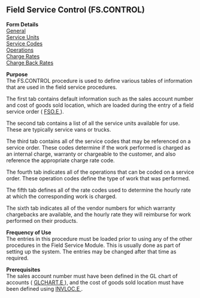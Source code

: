 ##  Field Service Control (FS.CONTROL)

<PageHeader />

**Form Details**  
[ General ](FS-CONTROL-1/README.md)   
[ Service Units ](FS-CONTROL-2/README.md)   
[ Service Codes ](FS-CONTROL-3/README.md)   
[ Operations ](FS-CONTROL-4/README.md)   
[ Charge Rates ](FS-CONTROL-5/README.md)   
[ Charge Back Rates ](FS-CONTROL-6/README.md)   

**Purpose**  
The FS.CONTROL procedure is used to define various tables of information that
are used in the field service procedures.  
  
The first tab contains default information such as the sales account number and cost of goods sold location, which are loaded during the entry of a field service order ( [ FSO.E ](../FSO-E/README.md) ).   
  
The second tab contains a list of all the service units available for use.
These are typically service vans or trucks.  
  
The third tab contains all of the service codes that may be referenced on a
service order. These codes determine if the work performed is charged as an
internal charge, warranty or chargeable to the customer, and also reference
the appropriate charge rate code.  
  
The fourth tab indicates all of the operations that can be coded on a service
order. These operation codes define the type of work that was performed.  
  
The fifth tab defines all of the rate codes used to determine the hourly rate
at which the corresponding work is charged.  
  
The sixth tab indicates all of the vendor numbers for which warranty
chargebacks are available, and the hourly rate they will reimburse for work
performed on their products.

**Frequency of Use**  
The entries in this procedure must be loaded prior to using any of the other
procedures in the Field Service Module. This is usually done as part of
setting up the system. The entries may be changed after that time as required.

**Prerequisites**  
The sales account number must have been defined in the GL chart of accounts ( [ GLCHART.E ](../../../GL-OVERVIEW/GL-ENTRY/GLCHART-E/README.md) ), and the cost of goods sold location must have been defined using [ INVLOC.E ](../../../INV-OVERVIEW/INV-ENTRY/INVLOC-E/README.md) . 

<badge text= "Version 8.10.57" vertical="middle" />

<PageFooter />